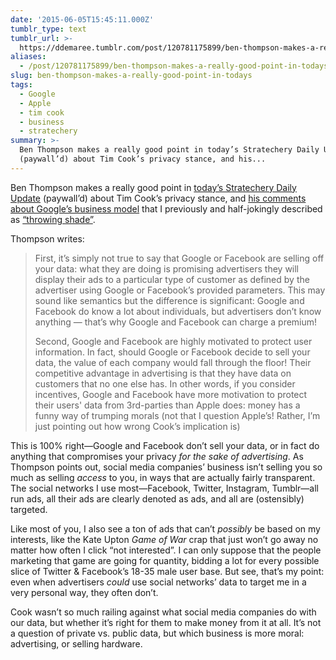 ```yaml
---
date: '2015-06-05T15:45:11.000Z'
tumblr_type: text
tumblr_url: >-
  https://ddemaree.tumblr.com/post/120781175899/ben-thompson-makes-a-really-good-point-in-todays
aliases:
  - /post/120781175899/ben-thompson-makes-a-really-good-point-in-todays
slug: ben-thompson-makes-a-really-good-point-in-todays
tags:
  - Google
  - Apple
  - tim cook
  - business
  - stratechery
summary: >-
  Ben Thompson makes a really good point in today’s Stratechery Daily Update
  (paywall’d) about Tim Cook’s privacy stance, and his...
---
```


<p>Ben Thompson makes a really good point in <a href="https://stratechery.com/2015/tim-cooks-unfair-and-unrealistic-privacy-speech-strategy-credits-the-privacy-priority-problem/">today’s Stratechery Daily Update</a> (paywall’d) about Tim Cook’s privacy stance, and <a href="http://techcrunch.com/2015/06/02/apples-tim-cook-delivers-blistering-speech-on-encryption-privacy/#.dayzlg:683x">his comments about Google’s business model</a> that I previously and half-jokingly described as&nbsp;<a href="http://log.demaree.me/post/120568272584/we-believe-the-customer-should-be-in-control-of">“throwing shade”</a>.</p><p>Thompson writes:</p><blockquote><p>First, it’s simply not true to say that Google or Facebook are selling off your data: what they are doing is promising advertisers they will display their ads to a particular type of customer as defined by the advertiser using Google or Facebook’s provided parameters. This may sound like semantics but the difference is significant: Google and Facebook do know a lot about individuals, but advertisers don’t know anything — that’s why Google and Facebook can charge a premium!</p><p>Second, Google and Facebook are highly motivated to protect user information. In fact, should Google or Facebook decide to sell your data, the value of each company would fall through the floor! Their competitive advantage in advertising is that they have data on customers that no one else has. In other words, if you consider incentives, Google and Facebook have more motivation to protect their users' data from 3rd-parties than Apple does: money has a funny way of trumping morals (not that I question Apple’s! Rather, I’m just pointing out how wrong Cook’s implication is)</p></blockquote><p>This is 100% right—Google and Facebook don’t sell your data, or in fact do anything that compromises your privacy <i>for the sake of advertising</i>. As Thompson points out, social media companies’ business isn’t selling you so much as selling <i>access</i>&nbsp;to you, in ways that are actually fairly transparent. The social networks I use most—Facebook, Twitter, Instagram, Tumblr—all run ads, all their ads are clearly denoted as ads, and all are (ostensibly) targeted.</p><p>Like most of you, I also see a ton of ads that can’t <i>possibly</i>&nbsp;be based on my interests, like the Kate Upton <i>Game of War</i>&nbsp;crap that just won’t go away no matter how often I click&nbsp;“not interested”. I can only suppose that the people marketing that game are going for quantity, bidding a lot for every possible slice of Twitter &amp; Facebook’s 18-35 male user base. But see, that’s my point: even when advertisers <i>could</i>&nbsp;use social networks’ data to target me in a very personal way, they often don’t.</p><p>Cook wasn’t so much&nbsp;railing against&nbsp;what social media companies do with our data, but whether it’s right for them to make money from it at all. It’s not a question of private vs. public data, but which business is more moral: advertising, or selling hardware.</p>
